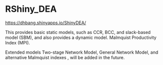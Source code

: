 # RShiny_DEA

https://dhbang.shinyapps.io/ShinyDEA/

This provides basic static models, such as CCR, BCC, and slack-based model (SBM),
and also provides a dynamic model. Malmquist Productivity Index (MPI).

Extended models Two-stage Network Model, General Network Model, and alternative Malmquist indexes , will be added in the future.

